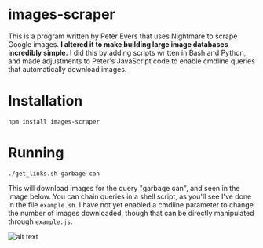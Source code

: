 # images-scraper
This is a program written by Peter Evers that uses Nightmare to scrape Google images. **I altered it to make building large image databases incredibly simple.** I did this by adding scripts written in Bash and Python, and made adjustments to Peter's JavaScript code to enable cmdline queries that automatically download images.
 
# Installation
```npm install images-scraper```

# Running
```./get_links.sh garbage can```  

This will download images for the query "garbage can", and seen in the image below. You can chain queries in a shell script, as you'll see I've done in the file ```example.sh```. I have not yet enabled a cmdline parameter to change the number of images downloaded, though that can be directly manipulated through ```example.js```.   
  
  
  
![alt text](https://i.imgur.com/Ld0hkU8.png)